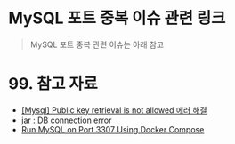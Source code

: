 # MySQL 포트 중복 이슈 관련 링크

> MySQL 포트 중복 관련 이슈는 아래 참고

# 99. 참고 자료

- [[Mysql] Public key retrieval is not allowed 에러 해결](https://deeplify.dev/database/troubleshoot/public-key-retrieval-is-not-allowed)
- [jar : DB connection error](https://oops4u.tistory.com/2583)
- [Run MySQL on Port 3307 Using Docker Compose](https://dev.to/pmutua/run-mysql-on-port-3307-using-docker-compose-gf8)